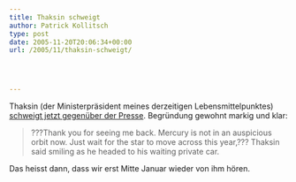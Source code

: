 ```yaml
---
title: Thaksin schweigt
author: Patrick Kollitsch
type: post
date: 2005-11-20T20:06:34+00:00
url: /2005/11/thaksin-schweigt/




---
```

Thaksin (der Ministerpräsident meines derzeitigen Lebensmittelpunktes) [schweigt jetzt gegenüber der Presse][1]. Begründung gewohnt markig und klar:

> ???Thank you for seeing me back. Mercury is not in an auspicious orbit now. Just wait for the star to move across this year,??? Thaksin said smiling as he headed to his waiting private car.

Das heisst dann, dass wir erst Mitte Januar wieder von ihm hören.

 [1]: http://www.nationmultimedia.com/2005/11/21/headlines/index.php?news=headlines_19211173.html
